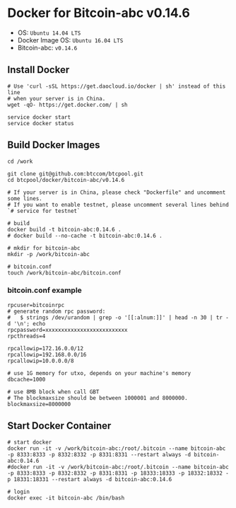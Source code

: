 Docker for Bitcoin-abc v0.14.6
============================

* OS: `Ubuntu 14.04 LTS`
* Docker Image OS: `Ubuntu 16.04 LTS`
* Bitcoin-abc: `v0.14.6`

## Install Docker

```
# Use 'curl -sSL https://get.daocloud.io/docker | sh' instead of this line
# when your server is in China.
wget -qO- https://get.docker.com/ | sh

service docker start
service docker status
```

## Build Docker Images

```
cd /work

git clone git@github.com:btccom/btcpool.git
cd btcpool/docker/bitcoin-abc/v0.14.6

# If your server is in China, please check "Dockerfile" and uncomment some lines.
# If you want to enable testnet, please uncomment several lines behind `# service for testnet`

# build
docker build -t bitcoin-abc:0.14.6 .
# docker build --no-cache -t bitcoin-abc:0.14.6 .

# mkdir for bitcoin-abc
mkdir -p /work/bitcoin-abc

# bitcoin.conf
touch /work/bitcoin-abc/bitcoin.conf
```

### bitcoin.conf example

```
rpcuser=bitcoinrpc
# generate random rpc password:
#   $ strings /dev/urandom | grep -o '[[:alnum:]]' | head -n 30 | tr -d '\n'; echo
rpcpassword=xxxxxxxxxxxxxxxxxxxxxxxxxx
rpcthreads=4

rpcallowip=172.16.0.0/12
rpcallowip=192.168.0.0/16
rpcallowip=10.0.0.0/8

# use 1G memory for utxo, depends on your machine's memory
dbcache=1000

# use 8MB block when call GBT
# The blockmaxsize should be between 1000001 and 8000000.
blockmaxsize=8000000
```

## Start Docker Container

```
# start docker
docker run -it -v /work/bitcoin-abc:/root/.bitcoin --name bitcoin-abc -p 8333:8333 -p 8332:8332 -p 8331:8331 --restart always -d bitcoin-abc:0.14.6
#docker run -it -v /work/bitcoin-abc:/root/.bitcoin --name bitcoin-abc -p 8333:8333 -p 8332:8332 -p 8331:8331 -p 18333:18333 -p 18332:18332 -p 18331:18331 --restart always -d bitcoin-abc:0.14.6

# login
docker exec -it bitcoin-abc /bin/bash
```
